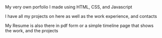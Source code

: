 My very own porfolio I made using HTML, CSS, and Javascript

I have all my projects on here as well as the work experience, and contacts

My Resume is also there in pdf form or a simple timeline page that shows the work, and the projects
